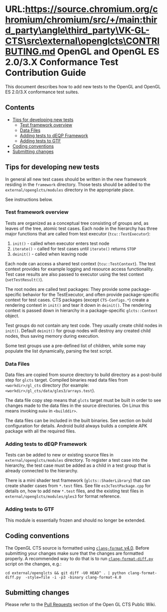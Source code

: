 URL:https://source.chromium.org/chromium/chromium/src/+/main:third_party\angle\third_party\VK-GL-CTS\src\external\openglcts\CONTRIBUTING.md
OpenGL and OpenGL ES 2.0/3.X Conformance Test Contribution Guide
=================

This document describes how to add new tests to the OpenGL and OpenGL ES
2.0/3.X conformance test suites.

Contents
------------------------
- [Tips for developing new tests](#tips-for-developing-new-tests)
   - [Test framework overview](#test-framework-overview)
   - [Data Files](#data-files)
   - [Adding tests to dEQP Framework](#adding-tests-to-deqp-framework)
   - [Adding tests to GTF](#adding-tests-to-gtf)
- [Coding conventions](#coding-conventions)
- [Submitting changes](#submitting-changes)

Tips for developing new tests
------------------------
In general all new test cases should be written in the new framework residing
in the `framework` directory. Those tests should be added to the
`external/openglcts/modules` directory in the appropriate place.

See instructions below.

### Test framework overview

Tests are organized as a conceptual tree consisting of groups and, as leaves of
the tree, atomic test cases. Each node in the hierarchy has three major
functions that are called from test executor (`tcu::TestExecutor`):
1. `init()`    - called when executor enters test node
2. `iterate()` - called for test cases until `iterate()` returns `STOP`
3. `deinit()`  - called when leaving node

Each node can access a shared test context (`tcu::TestContext`). The test
context provides for example logging and resource access functionality.
Test case results are also passed to executor using the test context
(`setTestResult()`).

The root nodes are called test packages: They provide some package-specific
behavior for the TestExecutor, and often provide package-specific context for
test cases. CTS packages (except `CTS-Configs.*`) create a rendering context
in `init()` and tear it down in `deinit()`. The rendering context is passed
down in hierarchy in a package-specific `glcts::Context` object.

Test groups do not contain any test code. They usually create child nodes in
`init()`. Default `deinit()` for group nodes will destroy any created child
nodes, thus saving memory during execution.

Some test groups use a pre-defined list of children, while some may populate
the list dynamically, parsing the test script.

### Data Files

Data files are copied from source directory to build directory as a post-build
step for `glcts` target. Compiled binaries read data files
from `<workdir>/gl_cts` directory
(for example: `<workdir>/gl_cts/data/gles3/arrays.test`).

The data file copy step means that `glcts` target must be built in order to see
changes made to the data files in the source directories. On Linux this means
invoking `make` in `<builddir>`.

The data files can be included in the built binaries. See section on build
configuration for details. Android build always builds a complete APK package
with all the required files.

### Adding tests to dEQP Framework

Tests can be added to new or existing source files in `external/openglcts/modules` directory.
To register a test case into the hierarchy, the test case must be added as a
child in a test group that is already connected to the hierarchy.

There is a mini shader test framework (`glcts::ShaderLibrary`) that can create
shader cases from `*.test` files. See file `es3cTestPackage.cpp` for details on,
how to add new `*.test` files, and the existing test files in `external/openglcts/modules/gles3`
for format reference.

### Adding tests to GTF

This module is essentially frozen and should no longer be extended.

Coding conventions
------------------------
The OpenGL CTS source is formatted using [`clang-format` v4.0](http://clang.llvm.org/docs/ClangFormat.html).
Before submitting your changes make sure that the changes are formatted properly.
A recommended way to do that is to run [`clang-format-diff.py`](https://llvm.org/svn/llvm-project/cfe/trunk/tools/clang-format/clang-format-diff.py)
script on the changes, e.g.:

	cd external/openglcts && git diff -U0 HEAD^ . | python clang-format-diff.py  -style=file -i -p3 -binary clang-format-4.0

Submitting changes
------------------------
Please refer to the [Pull Requests](https://github.com/KhronosGroup/Vulkan-CTS/wiki/Contributing#pull-requests)
section of the Open GL CTS Public Wiki.
